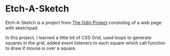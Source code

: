 # Etch-A-Sketch

Etch-A-Sketch is a project from [The Odin Project](https://www.theodinproject.com/) consisting of a web page with sketchpad.

In this project, I learned a little bit of CSS Grid, used loops to generate squares in the grid, added event listeners to each square which call function to draw if mouse is over a square.
